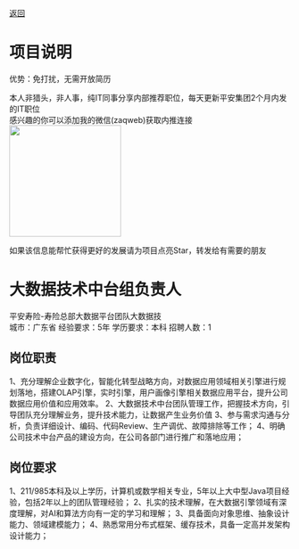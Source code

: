 [返回](../../)

# 项目说明

优势：免打扰，无需开放简历

本人非猎头，非人事，纯IT同事分享内部推荐职位，每天更新平安集团2个月内发的IT职位  
感兴趣的你可以添加我的微信(zaqweb)获取内推连接  
<img src="https://github.com/zaqweb/PA-IT-JOBS/blob/master/WechatICode.jpeg"  height="200" width="200">

如果该信息能帮忙获得更好的发展请为项目点亮Star，转发给有需要的朋友

# 大数据技术中台组负责人
平安寿险-寿险总部大数据平台团队大数据技  
城市：广东省 经验要求：5年 学历要求：本科  招聘人数：1

## 岗位职责
1、充分理解企业数字化，智能化转型战略方向，对数据应用领域相关引擎进行规划落地，搭建OLAP引擎，实时引擎，用户画像引擎相关数据应用平台，提升公司数据应用价值和应用效率。
2、大数据技术中台团队管理工作，把握技术方向，引导团队充分理解业务，提升技术能力，让数据产生业务价值
3、参与需求沟通与分析，负责详细设计、编码、代码Review、生产调优、故障排除等工作；
4、明确公司技术中台产品的建设方向，在公司各部门进行推广和落地应用；

## 岗位要求
1、211/985本科及以上学历，计算机或数学相关专业，5年以上大中型Java项目经验，包括2年以上的团队管理经验；
2、扎实的技术理解，在大数据引擎领域有深度理解，对AI和算法方向有一定的学习和理解；
3、具备面向对象思维、抽象设计能力、领域建模能力；
4、熟悉常用分布式框架、缓存技术，具备一定高并发架构设计能力；




